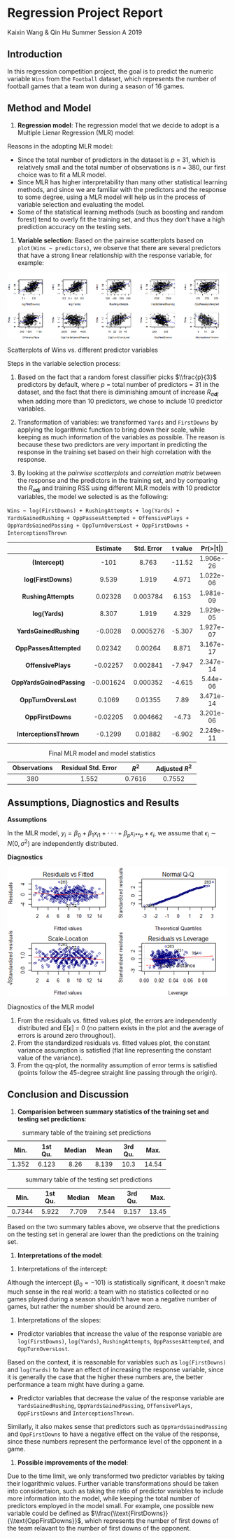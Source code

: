 Regression Project Report
================
Kaixin Wang & Qin Hu
Summer Session A 2019





Introduction
------------

In this regression competition project, the goal is to predict the numeric variable `Wins` from the `Football` dataset, which represents the number of football games that a team won during a season of 16 games.

Method and Model
----------------

1.  **Regression model**: The regression model that we decide to adopt is a Multiple Lienar Regression (MLR) model:

Reasons in the adopting MLR model:

-   Since the total number of predictors in the dataset is *p* = 31, which is relatively small and the total number of observations is *n* = 380, our first choice was to fit a MLR model.
-   Since MLR has higher interpretability than many other statistical learning methods, and since we are familiar with the predictors and the response to some degree, using a MLR model will help us in the process of variable selection and evaluating the model.
-   Some of the statistical learning methods (such as boosting and random forest) tend to overly fit the training set, and thus they don't have a high prediction accuracy on the testing sets.

1.  **Variable selection**: Based on the pairwise scatterplots based on `plot(Wins ~ predictors)`, we observe that there are several predictors that have a strong linear relationship with the response variable, for example:

<img src="STATS101C-Regression-Report-SummerA_files/figure-markdown_github/unnamed-chunk-2-1.png" alt="Scatterplots of Wins vs. different predictor variables"  />
<p class="caption">
Scatterplots of Wins vs. different predictor variables
</p>

Steps in the variable selection process:

1.  Based on the fact that a random forest classifier picks $\\frac{p}{3}$ predictors by default, where *p* = total number of predictors = 31 in the dataset, and the fact that there is diminishing amount of increase *R*<sub>*a**d**j*</sub> when adding more than 10 predictors, we chose to include 10 predictor variables.

2.  Transformation of variables: we transformed `Yards` and `FirstDowns` by applying the logarithmic function to bring down their scale, while keeping as much information of the variables as possible. The reason is because these two predictors are very important in predicting the response in the training set based on their high correlation with the response.

3.  By looking at the *pairwise scatterplots* and *correlation matrix* between the response and the predictors in the training set, and by comparing the *R*<sub>*a**d**j*</sub> and training RSS using different MLR models with 10 predictor variables, the model we selected is as the following:

`Wins ~ log(FirstDowns) + RushingAttempts + log(Yards) + YardsGainedRushing + OppPassesAttempted + OffensivePlays + OppYardsGainedPassing + OppTurnOversLost + OppFirstDowns + InterceptionsThrown`

<table>
<colgroup>
<col width="37%" />
<col width="16%" />
<col width="17%" />
<col width="13%" />
<col width="14%" />
</colgroup>
<thead>
<tr class="header">
<th align="center"> </th>
<th align="center">Estimate</th>
<th align="center">Std. Error</th>
<th align="center">t value</th>
<th align="center">Pr(&gt;|t|)</th>
</tr>
</thead>
<tbody>
<tr class="odd">
<td align="center"><strong>(Intercept)</strong></td>
<td align="center">-101</td>
<td align="center">8.763</td>
<td align="center">-11.52</td>
<td align="center">1.906e-26</td>
</tr>
<tr class="even">
<td align="center"><strong>log(FirstDowns)</strong></td>
<td align="center">9.539</td>
<td align="center">1.919</td>
<td align="center">4.971</td>
<td align="center">1.022e-06</td>
</tr>
<tr class="odd">
<td align="center"><strong>RushingAttempts</strong></td>
<td align="center">0.02328</td>
<td align="center">0.003784</td>
<td align="center">6.153</td>
<td align="center">1.981e-09</td>
</tr>
<tr class="even">
<td align="center"><strong>log(Yards)</strong></td>
<td align="center">8.307</td>
<td align="center">1.919</td>
<td align="center">4.329</td>
<td align="center">1.929e-05</td>
</tr>
<tr class="odd">
<td align="center"><strong>YardsGainedRushing</strong></td>
<td align="center">-0.0028</td>
<td align="center">0.0005276</td>
<td align="center">-5.307</td>
<td align="center">1.927e-07</td>
</tr>
<tr class="even">
<td align="center"><strong>OppPassesAttempted</strong></td>
<td align="center">0.02342</td>
<td align="center">0.00264</td>
<td align="center">8.871</td>
<td align="center">3.167e-17</td>
</tr>
<tr class="odd">
<td align="center"><strong>OffensivePlays</strong></td>
<td align="center">-0.02257</td>
<td align="center">0.002841</td>
<td align="center">-7.947</td>
<td align="center">2.347e-14</td>
</tr>
<tr class="even">
<td align="center"><strong>OppYardsGainedPassing</strong></td>
<td align="center">-0.001624</td>
<td align="center">0.000352</td>
<td align="center">-4.615</td>
<td align="center">5.44e-06</td>
</tr>
<tr class="odd">
<td align="center"><strong>OppTurnOversLost</strong></td>
<td align="center">0.1069</td>
<td align="center">0.01355</td>
<td align="center">7.89</td>
<td align="center">3.471e-14</td>
</tr>
<tr class="even">
<td align="center"><strong>OppFirstDowns</strong></td>
<td align="center">-0.02205</td>
<td align="center">0.004662</td>
<td align="center">-4.73</td>
<td align="center">3.201e-06</td>
</tr>
<tr class="odd">
<td align="center"><strong>InterceptionsThrown</strong></td>
<td align="center">-0.1299</td>
<td align="center">0.01882</td>
<td align="center">-6.902</td>
<td align="center">2.249e-11</td>
</tr>
</tbody>
</table>

<table style="width:86%;">
<caption>Final MLR model and model statistics</caption>
<colgroup>
<col width="20%" />
<col width="30%" />
<col width="12%" />
<col width="22%" />
</colgroup>
<thead>
<tr class="header">
<th align="center">Observations</th>
<th align="center">Residual Std. Error</th>
<th align="center"><span class="math inline"><em>R</em><sup>2</sup></span></th>
<th align="center">Adjusted <span class="math inline"><em>R</em><sup>2</sup></span></th>
</tr>
</thead>
<tbody>
<tr class="odd">
<td align="center">380</td>
<td align="center">1.552</td>
<td align="center">0.7616</td>
<td align="center">0.7552</td>
</tr>
</tbody>
</table>

Assumptions, Diagnostics and Results
------------------------------------

**Assumptions**

In the MLR model, *y*<sub>*i*</sub> = *β*<sub>0</sub> + *β*<sub>1</sub>*x*<sub>*i*1</sub> + ⋅ ⋅ ⋅ + *β*<sub>*p*</sub>*x*<sub>*i**p*</sub> + *ϵ*<sub>*i*</sub>, we assume that *ϵ*<sub>*i*</sub> ∼ *N*(0, *σ*<sup>2</sup>) are independently distributed.

**Diagnostics**

<img src="STATS101C-Regression-Report-SummerA_files/figure-markdown_github/unnamed-chunk-4-1.png" alt="Diagnostics of the MLR model"  />
<p class="caption">
Diagnostics of the MLR model
</p>

1.  From the residuals vs. fitted values plot, the errors are independently distributed and E\[*ϵ*\] = 0 (no pattern exists in the plot and the average of errors is around zero throughout).
2.  From the standardized residuals vs. fitted values plot, the constant variance assumption is satisfied (flat line representing the constant value of the variance).
3.  From the qq-plot, the normality assumption of error terms is satisfied (points follow the 45-degree straight line passing through the origin).

Conclusion and Discussion
-------------------------

1.  **Comparision between summary statistics of the training set and testing set predictions**:

<table style="width:72%;">
<caption>summary table of the training set predictions</caption>
<colgroup>
<col width="11%" />
<col width="13%" />
<col width="12%" />
<col width="11%" />
<col width="13%" />
<col width="9%" />
</colgroup>
<thead>
<tr class="header">
<th align="center">Min.</th>
<th align="center">1st Qu.</th>
<th align="center">Median</th>
<th align="center">Mean</th>
<th align="center">3rd Qu.</th>
<th align="center">Max.</th>
</tr>
</thead>
<tbody>
<tr class="odd">
<td align="center">1.352</td>
<td align="center">6.123</td>
<td align="center">8.26</td>
<td align="center">8.139</td>
<td align="center">10.3</td>
<td align="center">14.54</td>
</tr>
</tbody>
</table>

<table style="width:74%;">
<caption>summary table of the testing set predictions</caption>
<colgroup>
<col width="12%" />
<col width="13%" />
<col width="12%" />
<col width="11%" />
<col width="13%" />
<col width="9%" />
</colgroup>
<thead>
<tr class="header">
<th align="center">Min.</th>
<th align="center">1st Qu.</th>
<th align="center">Median</th>
<th align="center">Mean</th>
<th align="center">3rd Qu.</th>
<th align="center">Max.</th>
</tr>
</thead>
<tbody>
<tr class="odd">
<td align="center">0.7344</td>
<td align="center">5.922</td>
<td align="center">7.709</td>
<td align="center">7.544</td>
<td align="center">9.157</td>
<td align="center">13.45</td>
</tr>
</tbody>
</table>

Based on the two summary tables above, we observe that the predictions on the testing set in general are lower than the predictions on the training set.

1.  **Interpretations of the model**:

<!-- -->

1.  Interpretations of the intercept:

Although the intercept (*β*<sub>0</sub> = −101) is statistically significant, it doesn't make much sense in the real world: a team with no statistics collected or no games played during a season shouldn't have won a negative number of games, but rather the number should be around zero.

1.  Interpretations of the slopes:

-   Predictor variables that increase the value of the response variable are `log(FirstDowns)`, `log(Yards)`, `RushingAttempts`, `OppPassesAttempted`, and `OppTurnOversLost`.

Based on the context, it is reasonable for variables such as `log(FirstDowns)` and `log(Yards)` to have an effect of increasing the response variable, since it is generally the case that the higher these numbers are, the better performance a team might have during a game.

-   Predictor variables that decrease the value of the response variable are `YardsGainedRushing`, `OppYardsGainedPassing`, `OffensivePlays`, `OppFirstDowns` and `InterceptionsThrown`.

Similarly, it also makes sense that predictors such as `OppYardsGainedPassing` and `OppFirstDowns` to have a negative effect on the value of the response, since these numbers represent the performance level of the opponent in a game.

1.  **Possible improvements of the model**:

Due to the time limit, we only transformed two predictor variables by taking their logarithmic values. Further variable transformations should be taken into considertaion, such as taking the ratio of predictor variables to include more information into the model, while keeping the total number of predictors employed in the model small. For example, one possible new variable could be defined as $\\frac{\\text{FirstDowns}}{\\text{OppFirstDowns}}$, which represents the number of first downs of the team relavant to the number of first downs of the opponent.

